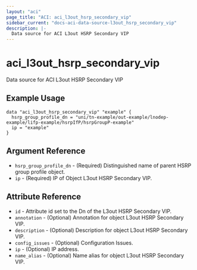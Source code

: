 ```yaml
---
layout: "aci"
page_title: "ACI: aci_l3out_hsrp_secondary_vip"
sidebar_current: "docs-aci-data-source-l3out_hsrp_secondary_vip"
description: |-
  Data source for ACI L3out HSRP Secondary VIP
---
```


# aci_l3out_hsrp_secondary_vip

Data source for ACI L3out HSRP Secondary VIP

## Example Usage

```hcl
data "aci_l3out_hsrp_secondary_vip" "example" {
  hsrp_group_profile_dn = "uni/tn-example/out-example/lnodep-example/lifp-example/hsrpIfP/hsrpGroupP-example"
  ip = "example"
}
```

## Argument Reference

- `hsrp_group_profile_dn` - (Required) Distinguished name of parent HSRP group profile object.
- `ip` - (Required) IP of Object L3out HSRP Secondary VIP.

## Attribute Reference

- `id` - Attribute id set to the Dn of the L3out HSRP Secondary VIP.
- `annotation` - (Optional) Annotation for object L3out HSRP Secondary VIP.
- `description` - (Optional) Description for object L3out HSRP Secondary VIP.
- `config_issues` - (Optional) Configuration Issues.
- `ip` - (Optional) IP address.
- `name_alias` - (Optional) Name alias for object L3out HSRP Secondary VIP.
